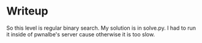 # Writeup #
So this level is regular binary search.
My solution is in solve.py. 
I had to run it inside of pwnalbe's server cause otherwise it is too slow.

